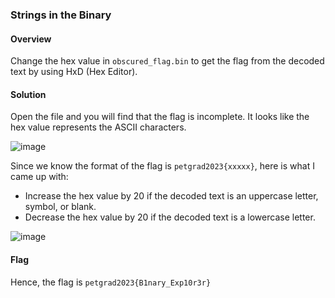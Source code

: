### Strings in the Binary

#### Overview

Change the hex value in `obscured_flag.bin` to get the flag from the decoded text by using HxD (Hex Editor).

#### Solution

Open the file and you will find that the flag is incomplete. It looks like the hex value represents the ASCII characters.

![image](https://github.com/rydzze/CTF_Write-up/assets/86187059/a137cbc0-ab72-40d9-8994-39975a5137a0)

Since we know the format of the flag is `petgrad2023{xxxxx}`, here is what I came up with:
- Increase the hex value by 20 if the decoded text is an uppercase letter, symbol, or blank.
- Decrease the hex value by 20 if the decoded text is a lowercase letter.

![image](https://github.com/rydzze/CTF_Write-up/assets/86187059/546b6249-b17a-4918-8356-093f07be2109)

#### Flag

Hence, the flag is `petgrad2023{B1nary_Exp10r3r}` 
